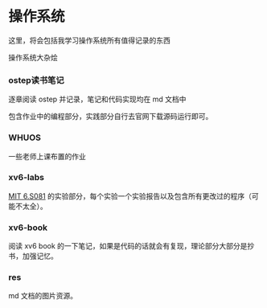 # 操作系统

这里，将会包括我学习操作系统所有值得记录的东西

操作系统大杂烩

### ostep读书笔记

逐章阅读 ostep 并记录，笔记和代码实现均在 md 文档中

包含作业中的编程部分，实践部分自行去官网下载源码运行即可。

### WHUOS

一些老师上课布置的作业

### xv6-labs

[MIT 6.S081](https://pdos.csail.mit.edu/6.828/2020/) 的实验部分，每个实验一个实验报告以及包含所有更改过的程序（可能不太全）。

### xv6-book

阅读 xv6 book 的一下笔记，如果是代码的话就会有复现，理论部分大部分是抄书，加强记忆。

### res

md 文档的图片资源。

